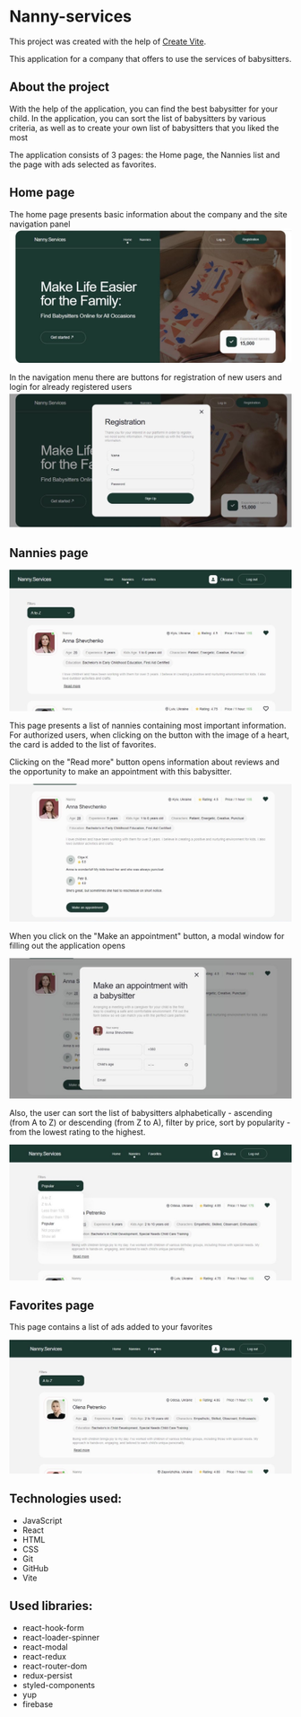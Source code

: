# Nanny-services

This project was created with the help of [Create Vite](https://vitejs.dev/).

This application for a company that offers to use the services of babysitters.

## About the project

With the help of the application, you can find the best babysitter for your
child. In the application, you can sort the list of babysitters by various
criteria, as well as to create your own list of babysitters that you liked the
most

The application consists of 3 pages: the Home page, the Nannies list and the
page with ads selected as favorites.

## Home page

The home page presents basic information about the company and the site
navigation panel ![Home page](./src/assets/homePage.jpg)

In the navigation menu there are buttons for registration of new users and login
for already registered users ![Registration](./src/assets/registration.jpg)

## Nannies page

![Nannies page](./src/assets/nanniesPage.jpg)

This page presents a list of nannies containing most important information. For
authorized users, when clicking on the button with the image of a heart, the
card is added to the list of favorites.

Clicking on the "Read more" button opens information about reviews and the
opportunity to make an appointment with this babysitter.

![Card](./src/assets/nanniesCard.jpg)

When you click on the "Make an appointment" button, a modal window for filling
out the application opens

![Modal](./src/assets/modal.jpg)

Also, the user can sort the list of babysitters alphabetically - ascending (from
A to Z) or descending (from Z to A), filter by price, sort by popularity - from
the lowest rating to the highest. 

![Filters](./src/assets/filters.jpg)

## Favorites page

This page contains a list of ads added to your favorites

![Favorites page](./src/assets/favPage.jpg)

## Technologies used:

- JavaScript
- React
- HTML
- CSS
- Git
- GitHub
- Vite

## Used libraries:

- react-hook-form
- react-loader-spinner
- react-modal
- react-redux
- react-router-dom
- redux-persist
- styled-components
- yup
- firebase
